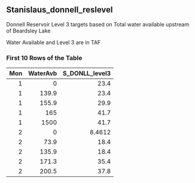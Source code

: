 ## Stanislaus_donnell_reslevel
Donnell Reservoir Level 3 targets based on Total water available upstream of Beardsley Lake

Water Available and Level 3 are in TAF

### First 10 Rows of the Table
|   Mon |   WaterAvb |   S_DONLL_level3 |
|------:|-----------:|-----------------:|
|     1 |        0   |          23.4    |
|     1 |      139.9 |          23.4    |
|     1 |      155.9 |          29.9    |
|     1 |      165   |          41.7    |
|     1 |     1500   |          41.7    |
|     2 |        0   |           8.4612 |
|     2 |       73.9 |          18.4    |
|     2 |      135.9 |          18.4    |
|     2 |      171.3 |          35.4    |
|     2 |      200.5 |          37.8    |